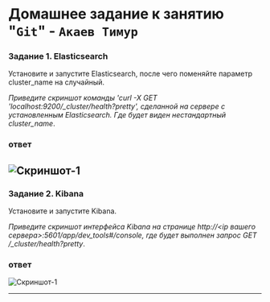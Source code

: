 # Домашнее задание к занятию "`Git`" - `Акаев Тимур`

### Задание 1. Elasticsearch 

Установите и запустите Elasticsearch, после чего поменяйте параметр cluster_name на случайный. 

*Приведите скриншот команды 'curl -X GET 'localhost:9200/_cluster/health?pretty', сделанной на сервере с установленным Elasticsearch. Где будет виден нестандартный cluster_name*.

### ответ
![Скриншот-1](https://github.com/github.com/timurgithub/elk-hw/blob/main/img/1.png)
---

### Задание 2. Kibana

Установите и запустите Kibana.

*Приведите скриншот интерфейса Kibana на странице http://<ip вашего сервера>:5601/app/dev_tools#/console, где будет выполнен запрос GET /_cluster/health?pretty*.

### ответ
![Скриншот-1](https://github.com/github.com/timurgithub/elk-hw/blob/main/img/2.png)

---


